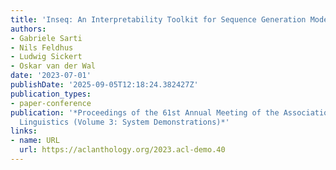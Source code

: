 ```yaml
---
title: 'Inseq: An Interpretability Toolkit for Sequence Generation Models'
authors:
- Gabriele Sarti
- Nils Feldhus
- Ludwig Sickert
- Oskar van der Wal
date: '2023-07-01'
publishDate: '2025-09-05T12:18:24.382427Z'
publication_types:
- paper-conference
publication: '*Proceedings of the 61st Annual Meeting of the Association for Computational
  Linguistics (Volume 3: System Demonstrations)*'
links:
- name: URL
  url: https://aclanthology.org/2023.acl-demo.40
---
```

